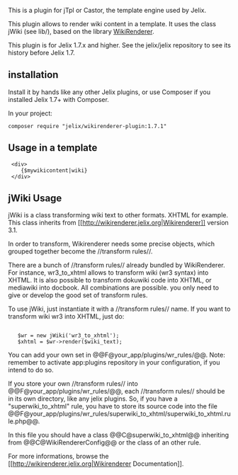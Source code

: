 This is a plugin for jTpl or Castor, the template engine used by Jelix.

This plugin allows to render wiki content in a template.
It uses the class jWiki (see lib/), based on the library [WikiRenderer](http://wikirenderer.jelix.org).

This plugin is for Jelix 1.7.x and higher. See the jelix/jelix repository to see
its history before Jelix 1.7.

## installation

Install it by hands like any other Jelix plugins, or use Composer if you installed
Jelix 1.7+ with Composer.

In your project:

```
composer require "jelix/wikirenderer-plugin:1.7.1"
```

## Usage in a template

```
 <div>
    {$mywikicontent|wiki}
 </div>
```

## jWiki Usage

jWiki is a class transforming wiki text to other formats. XHTML for example.
This class inherits from [[http://wikirenderer.jelix.org|Wikirenderer]] version 3.1.

In order to transform, Wikirenderer needs some precise objects, which grouped
together become the //transform rules//.

There are a bunch of //transform rules// already bundled by WikiRenderer.
For instance, wr3_to_xhtml allows to transform
wiki (wr3 syntax) into XHTML. It is also possible to transform dokuwiki code
into XHTML, or mediawiki into docbook. All combinations are possible. you only
need to give or develop the good set of transform rules. 

To use jWiki, just instantiate it with a //transform rules// name. If you want
to transform wiki wr3 into XHTML, just do: 

<code php>
   $wr = new jWiki('wr3_to_xhtml');
   $xhtml = $wr->render($wiki_text);
</code>


You can add your own set in @@F@your_app/plugins/wr_rules/@@. Note:
remember to activate app:plugins repository in your configuration, if you
intend to do so.

If you store your own //transform rules// into @@F@your_app/plugins/wr_rules/@@,
each //transform rules// should be in its own directory, like any jelix plugins.
So, if you have a "superwiki_to_xhtml" rule, you have to store its source code
into the file
@@F@your_app/plugins/wr_rules/superwiki_to_xhtml/superwiki_to_xhtml.rule.php@@.

In this file you should have a class @@C@superwiki_to_xhtml@@ inheriting from
@@C@WikiRendererConfig@@ or the class of an other rule.

For more informations, browse the [[http://wikirenderer.jelix.org|Wikirenderer Documentation]].


